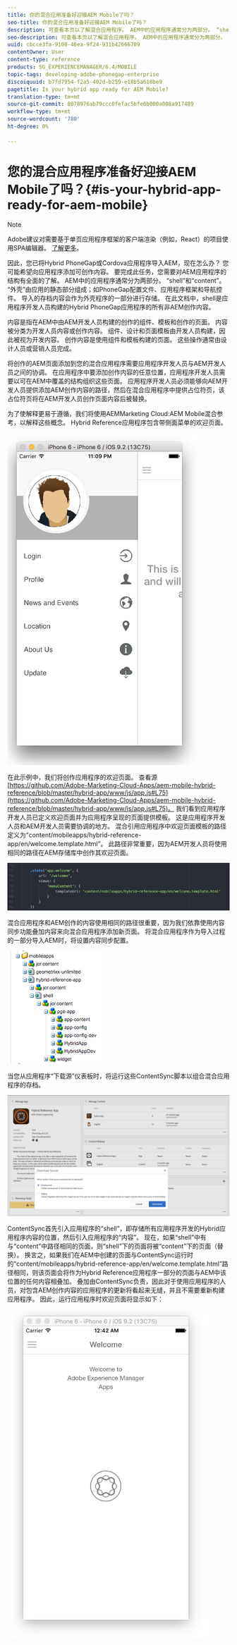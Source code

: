 ```yaml
---
title: 你的混合应用准备好迎接AEM Mobile了吗？
seo-title: 你的混合应用准备好迎接AEM Mobile了吗？
description: 可查看本页以了解混合应用程序。 AEM中的应用程序通常分为两部分。 “shell”和“content”以及本页可更深入地了解这些主题。
seo-description: 可查看本页以了解混合应用程序。 AEM中的应用程序通常分为两部分。 “shell”和“content”以及本页可更深入地了解这些主题。
uuid: cbcce3fa-9100-46ea-9f24-931b42666709
contentOwner: User
content-type: reference
products: SG_EXPERIENCEMANAGER/6.4/MOBILE
topic-tags: developing-adobe-phonegap-enterprise
discoiquuid: b7fd7954-f2a5-402d-b259-e18b5a618be9
pagetitle: Is your hybrid app ready for AEM Mobile?
translation-type: tm+mt
source-git-commit: 8078976ab79ccc0fefac5bfe6b000a008a917489
workflow-type: tm+mt
source-wordcount: '780'
ht-degree: 0%

---
```



# 您的混合应用程序准备好迎接AEM Mobile了吗？{#is-your-hybrid-app-ready-for-aem-mobile}

>[!NOTE]
>
>Adobe建议对需要基于单页应用程序框架的客户端渲染（例如，React）的项目使用SPA编辑器。 [了解更多](/help/sites-developing/spa-overview.md)。

因此，您已将Hybrid PhoneGap或Cordova应用程序导入AEM，现在怎么办？ 您可能希望向应用程序添加可创作内容。 要完成此任务，您需要对AEM应用程序的结构有全面的了解。 AEM中的应用程序通常分为两部分。 “shell”和“content”。 “外壳”由应用的静态部分组成；如PhoneGap配置文件、应用程序框架和导航控件。 导入的存档内容会作为外壳程序的一部分进行存储。 在此文档中，shell是应用程序开发人员构建的Hybrid PhoneGap应用程序的所有非AEM创作内容。

内容是指在AEM中由AEM开发人员构建的创作的组件、模板和创作的页面。 内容被分类为开发人员内容或创作内容。 组件、设计和页面模板由开发人员构建，因此被视为开发内容。 创作内容是使用组件和模板构建的页面。 这些操作通常由设计人员或营销人员完成。

将创作的AEM页面添加到您的混合应用程序需要应用程序开发人员与AEM开发人员之间的协调。 在应用程序中要添加创作内容的任意位置，应用程序开发人员需要以可在AEM中覆盖的结构组织这些页面。 应用程序开发人员必须能够向AEM开发人员提供添加AEM创作内容的路径，然后在混合应用程序中提供占位符页，该占位符页将在AEM开发人员创作页面内容后被替换。

为了使解释更易于遵循，我们将使用AEMMarketing Cloud:AEM Mobile混合参考，以解释这些概念。 Hybrid Reference应用程序包含带侧面菜单的欢迎页面。

![chlimage_1-76](assets/chlimage_1-76.png)

在此示例中，我们将创作应用程序的欢迎页面。 查看源[https://github.com/Adobe-Marketing-Cloud-Apps/aem-mobile-hybrid-reference/blob/master/hybrid-app/www/js/app.js#L75](https://github.com/Adobe-Marketing-Cloud-Apps/aem-mobile-hybrid-reference/blob/master/hybrid-app/www/js/app.js#L75)。 我们看到应用程序开发人员已定义欢迎页面并为应用程序呈现的页面提供模板。 这是应用程序开发人员和AEM开发人员需要协调的地方。 混合引用应用程序中欢迎页面模板的路径定义为“content/mobileapps/hybrid-reference-app/en/welcome.template.html”。 此路径非常重要，因为AEM开发人员将使用相同的路径在AEM存储库中创作其欢迎页面。

![chlimage_1-77](assets/chlimage_1-77.png)

混合应用程序和AEM创作的内容使用相同的路径很重要，因为我们依靠使用内容同步功能叠加内容来向混合应用程序添加新页面。 将混合应用程序作为导入过程的一部分导入AEM时，将设置内容同步配置。

![chlimage_1-78](assets/chlimage_1-78.png)

当您从应用程序“下载源”仪表板时，将运行这些ContentSync脚本以组合混合应用程序的存档。

![chlimage_1-79](assets/chlimage_1-79.png)

ContentSync首先引入应用程序的“shell”，即存储所有应用程序开发的Hybrid应用程序内容的位置，然后引入应用程序的“内容”。 现在，如果“shell”中有与“content”中路径相同的页面，则“shell”下的页面将被“content”下的页面（替换）。 换言之，如果我们在AEM中创建的页面与ContentSync运行时的“content/mobileapps/hybrid-reference-app/en/welcome.template.html”路径相同，则该页面会将作为Hybrid Reference应用程序一部分的页面与AEM中该位置的任何内容相叠加。 叠加由ContentSync负责，因此对于使用应用程序的人员，对包含AEM创作内容的应用程序的更新将看起来无缝，并且不需要重新构建应用程序。 因此，运行应用程序时欢迎页面将显示如下：

![chlimage_1-80](assets/chlimage_1-80.png)
